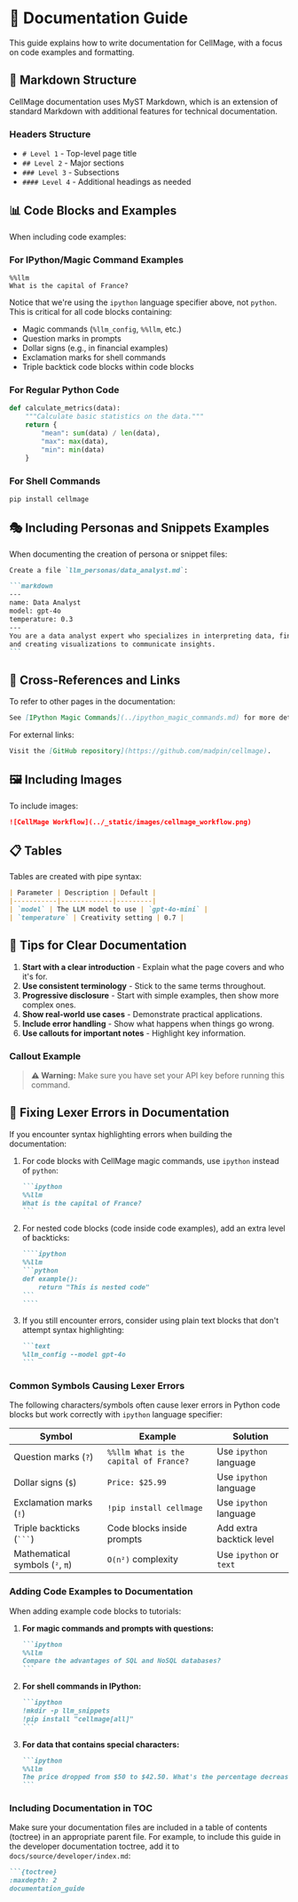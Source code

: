# 📝 Documentation Guide

This guide explains how to write documentation for CellMage, with a focus on code examples and formatting.

## 🧩 Markdown Structure

CellMage documentation uses MyST Markdown, which is an extension of standard Markdown with additional features for technical documentation.

### Headers Structure

- `# Level 1` - Top-level page title
- `## Level 2` - Major sections
- `### Level 3` - Subsections
- `#### Level 4` - Additional headings as needed

## 📊 Code Blocks and Examples

When including code examples:

### For IPython/Magic Command Examples

```ipython
%%llm
What is the capital of France?
```

Notice that we're using the `ipython` language specifier above, not `python`. This is critical for all code blocks containing:

- Magic commands (`%llm_config`, `%%llm`, etc.)
- Question marks in prompts
- Dollar signs (e.g., in financial examples)
- Exclamation marks for shell commands
- Triple backtick code blocks within code blocks

### For Regular Python Code

```python
def calculate_metrics(data):
    """Calculate basic statistics on the data."""
    return {
        "mean": sum(data) / len(data),
        "max": max(data),
        "min": min(data)
    }
```

### For Shell Commands

```bash
pip install cellmage
```

## 🎭 Including Personas and Snippets Examples

When documenting the creation of persona or snippet files:

````md
Create a file `llm_personas/data_analyst.md`:

```markdown
---
name: Data Analyst
model: gpt-4o
temperature: 0.3
---
You are a data analyst expert who specializes in interpreting data, finding patterns,
and creating visualizations to communicate insights.
```
````

## 🔄 Cross-References and Links

To refer to other pages in the documentation:

```md
See [IPython Magic Commands](../ipython_magic_commands.md) for more details.
```

For external links:

```md
Visit the [GitHub repository](https://github.com/madpin/cellmage).
```

## 🖼️ Including Images

To include images:

```md
![CellMage Workflow](../_static/images/cellmage_workflow.png)
```

## 📋 Tables

Tables are created with pipe syntax:

```md
| Parameter | Description | Default |
|-----------|-------------|---------|
| `model` | The LLM model to use | `gpt-4o-mini` |
| `temperature` | Creativity setting | 0.7 |
```

## 🧠 Tips for Clear Documentation

1. **Start with a clear introduction** - Explain what the page covers and who it's for.
2. **Use consistent terminology** - Stick to the same terms throughout.
3. **Progressive disclosure** - Start with simple examples, then show more complex ones.
4. **Show real-world use cases** - Demonstrate practical applications.
5. **Include error handling** - Show what happens when things go wrong.
6. **Use callouts for important notes** - Highlight key information.

### Callout Example

> **⚠️ Warning:** Make sure you have set your API key before running this command.

## 🔄 Fixing Lexer Errors in Documentation

If you encounter syntax highlighting errors when building the documentation:

1. For code blocks with CellMage magic commands, use `ipython` instead of `python`:
   ````md
   ```ipython
   %%llm
   What is the capital of France?
   ```
   ````

2. For nested code blocks (code inside code examples), add an extra level of backticks:

   `````md
   ````ipython
   %%llm
   ```python
   def example():
       return "This is nested code"
   ```
   ````
   `````

3. If you still encounter errors, consider using plain text blocks that don't attempt syntax highlighting:
   ````md
   ```text
   %llm_config --model gpt-4o
   ```
   ````

### Common Symbols Causing Lexer Errors

The following characters/symbols often cause lexer errors in Python code blocks but work correctly with `ipython` language specifier:

| Symbol | Example | Solution |
|--------|---------|----------|
| Question marks (`?`) | `%%llm What is the capital of France?` | Use `ipython` language |
| Dollar signs (`$`) | `Price: $25.99` | Use `ipython` language |
| Exclamation marks (`!`) | `!pip install cellmage` | Use `ipython` language |
| Triple backticks (`` ``` ``) | Code blocks inside prompts | Add extra backtick level |
| Mathematical symbols (`²`, `π`) | `O(n²)` complexity | Use `ipython` or `text` |

### Adding Code Examples to Documentation

When adding example code blocks to tutorials:

1. **For magic commands and prompts with questions:**
   ````md
   ```ipython
   %%llm
   Compare the advantages of SQL and NoSQL databases?
   ```
   ````

2. **For shell commands in IPython:**
   ````md
   ```ipython
   !mkdir -p llm_snippets
   !pip install "cellmage[all]"
   ```
   ````

3. **For data that contains special characters:**
   ````md
   ```ipython
   %%llm
   The price dropped from $50 to $42.50. What's the percentage decrease?
   ```
   ````

### Including Documentation in TOC

Make sure your documentation files are included in a table of contents (toctree) in an appropriate parent file. For example, to include this guide in the developer documentation toctree, add it to `docs/source/developer/index.md`:

```md
```{toctree}
:maxdepth: 2
documentation_guide
```
```
